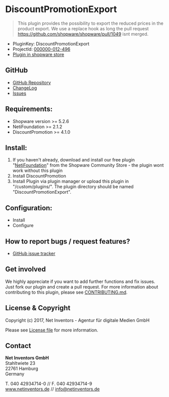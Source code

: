 # DiscountPromotionExport
> This plugin provides the possibility to export the reduced prices in the product export. 
> We use a replace hook as long the pull request https://github.com/shopware/shopware/pull/1049 isnt merged.

* PluginKey: DiscountPromotionExport
* ProjectId: [000000-012-496](https://redmine.netinventors.de/projects/000000-012-496/)
* [Plugin in shopware store](http://store.shopware.com/detail/index/sArticle/161495)

## GitHub
* [GitHub Repository](https://github.com/NetInventors/sw.ext.neti_discount_promotion_export/) 
* [ChangeLog](https://github.com/NetInventors/sw.ext.neti_discount_promotion_export/commits)
* [Issues](https://github.com/NetInventors/sw.ext.neti_discount_promotion_export/issues)

## Requirements:
* Shopware version >= 5.2.6
* NetiFoundation >= 2.1.2
* DiscountPromotion >= 4.1.0

## Install:
1. If you haven't already, download and install our free plugin "[NetiFoundation](http://store.shopware.com/detail/index/sArticle/162025)" from the Shopware Community Store - the plugin wont work without this plugin
2. Install DiscountPromotion
3. Install Plugin via plugin manager or upload this plugin in "/custom/plugins/". The plugin directory should be named "DiscountPromotionExport". 

## Configuration:
* Install
* Configure

## How to report bugs / request features?
* [GitHub issue tracker](https://github.com/NetInventors/sw.ext.neti_discount_promotion_export/issues)

## Get involved 
We highly appreciate if you want to add further functions and fix issues. Just fork our plugin and create a pull request.
For more information about contributing to this plugin, please see [CONTRIBUTING.md](CONTRIBUTING.md).

## License & Copyright
Copyright (c) 2017, Net Inventors - Agentur für digitale Medien GmbH

Please see [License file](LICENSE) for more information.

## Contact
**Net Inventors GmbH**  
Stahltwiete 23  
22761 Hamburg  
Germany  

T. 040 42934714-0 // F. 040 42934714-9  
www.netinventors.de // info@netinventors.de  
